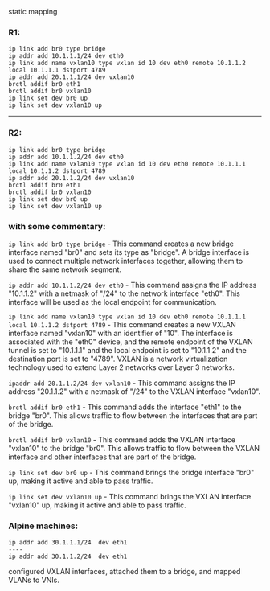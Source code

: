 static mapping

### R1:

```
ip link add br0 type bridge
ip addr add 10.1.1.1/24 dev eth0
ip link add name vxlan10 type vxlan id 10 dev eth0 remote 10.1.1.2 local 10.1.1.1 dstport 4789
ip addr add 20.1.1.1/24 dev vxlan10
brctl addif br0 eth1
brctl addif br0 vxlan10
ip link set dev br0 up
ip link set dev vxlan10 up
```
---

### R2:

```
ip link add br0 type bridge
ip addr add 10.1.1.2/24 dev eth0
ip link add name vxlan10 type vxlan id 10 dev eth0 remote 10.1.1.1 local 10.1.1.2 dstport 4789
ip addr add 20.1.1.2/24 dev vxlan10
brctl addif br0 eth1
brctl addif br0 vxlan10
ip link set dev br0 up
ip link set dev vxlan10 up 
```

### with some commentary:

`ip link add br0 type bridge` - This command creates a new bridge interface named "br0" and sets its type as "bridge". A bridge interface is used to connect multiple network interfaces together, allowing them to share the same network segment.

`ip addr add 10.1.1.2/24 dev eth0` - This command assigns the IP address "10.1.1.2" with a netmask of "/24" to the network interface "eth0". This interface will be used as the local endpoint for communication.

`ip link add name vxlan10 type vxlan id 10 dev eth0 remote 10.1.1.1 local 10.1.1.2 dstport 4789` - This command creates a new VXLAN interface named "vxlan10" with an identifier of "10". The interface is associated with the "eth0" device, and the remote endpoint of the VXLAN tunnel is set to "10.1.1.1" and the local endpoint is set to "10.1.1.2" and the destination port is set to "4789". VXLAN is a network virtualization technology used to extend Layer 2 networks over Layer 3 networks.

`ipaddr add 20.1.1.2/24 dev vxlan10` - This command assigns the IP address "20.1.1.2" with a netmask of "/24" to the VXLAN interface "vxlan10".

`brctl addif br0 eth1` - This command adds the interface "eth1" to the bridge "br0". This allows traffic to flow between the interfaces that are part of the bridge.

`brctl addif br0 vxlan10` - This command adds the VXLAN interface "vxlan10" to the bridge "br0". This allows traffic to flow between the VXLAN interface and other interfaces that are part of the bridge.

`ip link set dev br0 up` - This command brings the bridge interface "br0" up, making it active and able to pass traffic.

`ip link set dev vxlan10 up` - This command brings the VXLAN interface "vxlan10" up, making it active and able to pass traffic.


### Alpine machines:

```
ip addr add 30.1.1.1/24  dev eth1
----
ip addr add 30.1.1.2/24  dev eth1
```


configured VXLAN interfaces, attached them to a bridge, and mapped VLANs to VNIs.
